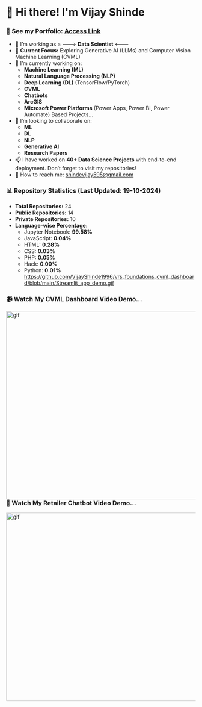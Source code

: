# 👋 Hi there! I'm Vijay Shinde

### 🌟 See my Portfolio: [Access Link](https://vijayshinde1996.github.io/)

- 🤔 I’m working as a ---> **Data Scientist** <---
- 🌱 **Current Focus:** Exploring Generative AI (LLMs) and Computer Vision Machine Learning (CVML)
- 🔭 I’m currently working on:
  - **Machine Learning (ML)**
  - **Natural Language Processing (NLP)**
  - **Deep Learning (DL)** (TensorFlow/PyTorch)
  - **CVML**
  - **Chatbots**
  - **ArcGIS**
  - **Microsoft Power Platforms** (Power Apps, Power BI, Power Automate) Based Projects...
- 👯 I’m looking to collaborate on:
  - **ML**
  - **DL**
  - **NLP**
  - **Generative AI**
  - **Research Papers**
- 📫 I have worked on **40+ Data Science Projects** with end-to-end deployment. Don’t forget to visit my repositories!
- 💬 How to reach me: [shindevijay595@gmail.com](mailto:shindevijay595@gmail.com)

### 📊 Repository Statistics (Last Updated: 19-10-2024)
- **Total Repositories:** 24
- **Public Repositories:** 14
- **Private Repositories:** 10
- **Language-wise Percentage:**
  - Jupyter Notebook: **99.58%**
  - JavaScript: **0.04%**       
  - HTML: **0.28%**
  - CSS: **0.03%**
  - PHP: **0.05%**
  - Hack: **0.00%**
  - Python: **0.01%**
    https://github.com/VijayShinde1996/vrs_foundations_cvml_dashboard/blob/main/Streamlit_app_demo.gif
### 📹 Watch My CVML Dashboard Video Demo...
<p><img align="right" alt="gif" src="https://github.com/VijayShinde1996/vrs_foundations_cvml_dashboard/blob/main/Streamlit_app_demo.gif" width="1500" height="500" /></p>
</video>

### 🔭 Watch My Retailer Chatbot Video Demo...
<p><img align="right" alt="gif" src="https://github.com/VijayShinde1996/Chatbot_Using_Pytorch/blob/main/Test-Input-Outputs/Chatbot_Demo.gif" width="1500" height="500" /></p>

